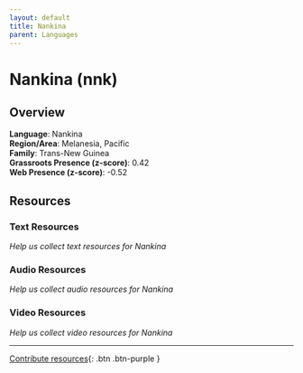```yaml
---
layout: default
title: Nankina
parent: Languages
---
```


# Nankina (nnk)

## Overview

**Language**: Nankina  
**Region/Area**: Melanesia, Pacific  
**Family**: Trans-New Guinea  
**Grassroots Presence (z-score)**: 0.42  
**Web Presence (z-score)**: -0.52  

## Resources

### Text Resources
*Help us collect text resources for Nankina*

### Audio Resources
*Help us collect audio resources for Nankina*

### Video Resources
*Help us collect video resources for Nankina*

---

[Contribute resources](https://forms.office.com/e/1SfLJx3u1r){: .btn .btn-purple }
